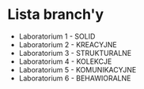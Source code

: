 # Lista branch'y

- Laboratorium 1 - SOLID
- Laboratorium 2 - KREACYJNE
- Laboratorium 3 - STRUKTURALNE
- Laboratorium 4 - KOLEKCJE
- Laboratorium 5 - KOMUNIKACYJNE
- Laboratorium 6 - BEHAWIORALNE
